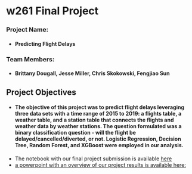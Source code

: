 # w261 Final Project

### Project Name: 
* #### Predicting Flight Delays

### Team Members:
* #### Brittany Dougall, Jesse Miller, Chris Skokowski, Fengjiao Sun

## Project Objectives

* #### The objective of this project was to predict flight delays leveraging three data sets with a time range of 2015 to 2019: a flights table, a weather table, and a station table that connects the flights and weather data by weather stations. The question formulated was a binary classification question - will the flight be delayed/cancelled/diverted, or not. Logistic Regression, Decision Tree, Random Forest, and XGBoost were employed in our analysis.
* The notebook with our final project submission is available [here](https://github.com/jmiller558/W261-finalproject/blob/495bafe47c1b48944f2076bc8b935a9b7c4205ac/W261_SP22_FINAL_PROJECT_TEAM4.ipynb)
* [a powerpoint with an overview of our project results is available here:]()
